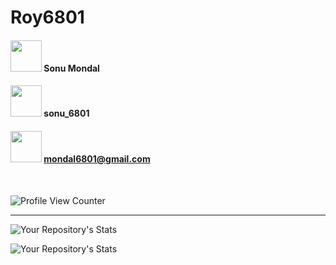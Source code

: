 # **Roy6801**

#### [<img width="50px" src="https://img.icons8.com/ios-filled/200/ffffff/linkedin.png"/>](https://www.linkedin.com/in/sonu-mondal-120011195/) Sonu Mondal

#### [<img width="50px" src="https://img.icons8.com/ios-filled/200/ffffff/instagram-new.png"/>](https://www.instagram.com/sonu_6801/) sonu_6801

#### [<img width="50px" src="https://img.icons8.com/ios-filled/200/ffffff/gmail-new.png"/>](mailto:mondal6801@gmail.com) mondal6801@gmail.com

<br/>

![Profile View Counter](https://komarev.com/ghpvc/?username=Roy6801&color=282828&label=Profile+visits)

<hr>

![Your Repository's Stats](https://github-readme-stats.vercel.app/api?username=Roy6801&show_icons=true&theme=gruvbox)

![Your Repository's Stats](https://github-readme-stats.vercel.app/api/top-langs/?username=Roy6801&theme=gruvbox)
